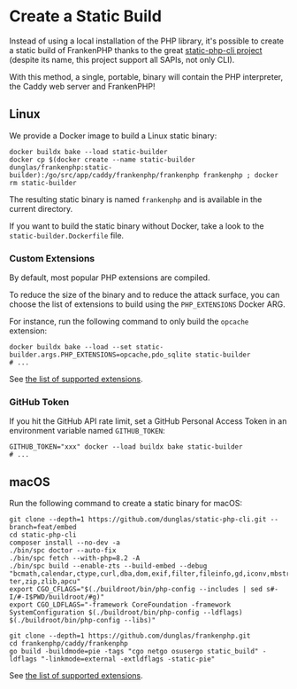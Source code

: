 # Create a Static Build

Instead of using a local installation of the PHP library,
it's possible to create a static build of FrankenPHP thanks to the great [static-php-cli project](https://github.com/crazywhalecc/static-php-cli) (despite its name, this project support all SAPIs, not only CLI).

With this method, a single, portable, binary will contain the PHP interpreter, the Caddy web server and FrankenPHP!

## Linux

We provide a Docker image to build a Linux static binary:

```console
docker buildx bake --load static-builder
docker cp $(docker create --name static-builder dunglas/frankenphp:static-builder):/go/src/app/caddy/frankenphp/frankenphp frankenphp ; docker rm static-builder
```

The resulting static binary is named `frankenphp` and is available in the current directory.

If you want to build the static binary without Docker, take a look to the `static-builder.Dockerfile` file.

### Custom Extensions

By default, most popular PHP extensions are compiled.

To reduce the size of the binary and to reduce the attack surface, you can choose the list of extensions to build using the `PHP_EXTENSIONS` Docker ARG.

For instance, run the following command to only build the `opcache` extension:

```console
docker buildx bake --load --set static-builder.args.PHP_EXTENSIONS=opcache,pdo_sqlite static-builder
# ...
```

See [the list of supported extensions](https://static-php-cli.zhamao.me/en/guide/extensions.html).

### GitHub Token

If you hit the GitHub API rate limit, set a GitHub Personal Access Token in an environment variable named `GITHUB_TOKEN`:

```console
GITHUB_TOKEN="xxx" docker --load buildx bake static-builder
# ...
```

## macOS

Run the following command to create a static binary for macOS:

```console
git clone --depth=1 https://github.com/dunglas/static-php-cli.git --branch=feat/embed 
cd static-php-cli
composer install --no-dev -a
./bin/spc doctor --auto-fix
./bin/spc fetch --with-php=8.2 -A
./bin/spc build --enable-zts --build-embed --debug "bcmath,calendar,ctype,curl,dba,dom,exif,filter,fileinfo,gd,iconv,mbstring,mbregex,mysqli,mysqlnd,openssl,pcntl,pdo,pdo_mysql,pdo_pgsql,pdo_sqlite,pgsql,phar,posix,readline,redis,session,simplexml,sockets,sqlite3,tokenizer,xml,xmlreader,xmlwri
ter,zip,zlib,apcu"
export CGO_CFLAGS="$(./buildroot/bin/php-config --includes | sed s#-I/#-I$PWD/buildroot/#g)"
export CGO_LDFLAGS="-framework CoreFoundation -framework SystemConfiguration $(./buildroot/bin/php-config --ldflags) $(./buildroot/bin/php-config --libs)"

git clone --depth=1 https://github.com/dunglas/frankenphp.git
cd frankenphp/caddy/frankenphp
go build -buildmode=pie -tags "cgo netgo osusergo static_build" -ldflags "-linkmode=external -extldflags -static-pie"
```

See [the list of supported extensions](https://static-php-cli.zhamao.me/en/guide/extensions.html).
